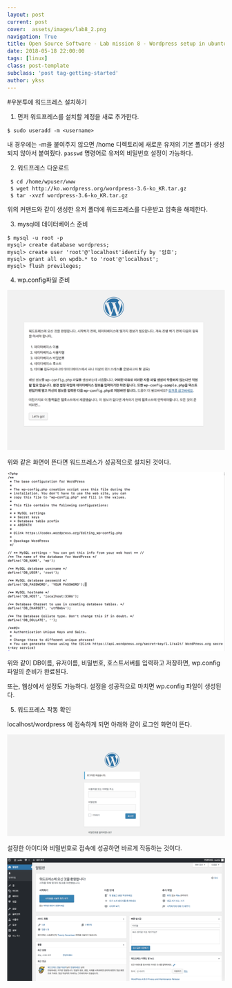 ```yaml
---
layout: post
current: post
cover:  assets/images/lab8_2.png
navigation: True
title: Open Source Software - Lab mission 8 - Wordpress setup in ubuntu
date: 2018-05-18 22:00:00
tags: [linux]
class: post-template
subclass: 'post tag-getting-started'
author: ykss
---
```


#우분투에 워드프레스 설치하기

1. 먼저 워드프레스를 설치할 계정을 새로 추가한다.
```
$ sudo useradd -m <username>
```
내 경우에는 -m을 붙여주지 않으면 /home 디렉토리에 새로운 유저의
기본 폴더가 생성되지 않아서 붙여줬다.
`passwd` 명령어로 유저의 비밀번호 설정이 가능하다.

2. 워드프레스 다운로드
```
 $ cd /home/wpuser/www
 $ wget http://ko.wordpress.org/wordpress-3.6-ko_KR.tar.gz
 $ tar -xvzf wordpress-3.6-ko_KR.tar.gz
```
위의 커맨드와 같이 생성한 유저 폴더에 워드프레스를 다운받고 압축을 해제한다.

3. mysql에 데이터베이스 준비
```
$ mysql -u root -p
mysql> create database wordpress;
mysql> create user 'root'@'localhost'identify by '암호';
mysql> grant all on wpdb.* to 'root'@'localhost';
mysql> flush previleges;
```

4. wp.config파일 준비

![lab8_2](/assets/images/lab8_2.png)

위와 같은 화면이 뜬다면 워드프레스가 성공적으로 설치된 것이다.

![lab8_1](/assets/images/lab8_1.png)

위와 같이 DB이름, 유저이름, 비밀번호, 호스트서버를 입력하고
저장하면, wp.config 파일의 준비가 완료된다.

또는, 웹상에서 설정도 가능하다.
설정을 성공적으로 마치면 wp.config 파일이 생성된다.

5. 워드프레스 작동 확인

localhost/wordpress 에 접속하게 되면 아래와 같이 
로그인 화면이 뜬다.

![lab8_4](/assets/images/lab8_4.png)

설정한 아이디와 비밀번호로 접속에 성공하면 바르게 작동하는 것이다.

![lab8_5](/assets/images/lab8_5.png)